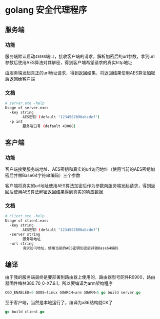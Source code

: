 # golang 安全代理程序

## 服务端

### 功能

服务端默认启动`43088`端口，接收客户端的请求，解析加密后的url参数，拿到url参数后使用AES算法对其解密，得到客户端希望请求的真实http地址

由服务端发起真正的url地址请求，得到返回结果，将返回结果使用AES算法加密后返回给客户端

### 文档

```bash
# server.exe -help
Usage of server.exe:
  -key string
        AES密钥 (default "1234567890abcdef")
  -p int
        服务端口号 (default 43088)
```

## 客户端

### 功能

客户端接受服务端地址、AES密钥和真实的url访问地址（使用当前的AES密钥加密后并做Base64字符串编码）三个参数

客户端将真实的url地址使用AES算法加密后作为参数向服务端发起请求，得到返回后使用AES算法解密返回结果得到真实的响应数据

### 文档

```bash
# client.exe -help
Usage of client.exe:
  -key string
        AES密钥 (default "1234567890abcdef")
  -server string
        服务端地址
  -url string
        请求访问地址，使用当前的AES密钥加密后并做Base64编码
```

## 编译

由于我的服务端最终是要部署到路由器上使用的，路由器型号网件R6900，路由器固件梅林380.70_0-X7.9.1，所以要编译为arm架构程序

```go
CGO_ENABLED=0 GOOS=linux GOARCH=arm GOARM=5 go build server.go
```

至于客户端，当然是本地运行了，编译为x86结构就OK了

```go
go build client.go
```


